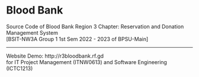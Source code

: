 # Blood Bank
Source Code of
Blood Bank Region 3 Chapter: Reservation and Donation Management System <br>
[BSIT-NW3A Group 1 1st Sem 2022 - 2023 of BPSU-Main] <br>
<hr>
Website Demo:
http://r3bloodbank.rf.gd
<br>
for IT Project Management (ITNW0613) and Software Engineering (ICTC1213)
